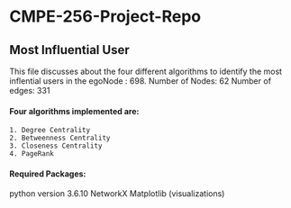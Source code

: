 # CMPE-256-Project-Repo
## Most Influential User
This file discusses about the four different algorithms to identify the most inflential users in the egoNode : 698.
Number of Nodes: 62
Number of edges: 331

#### Four algorithms implemented are:
    1. Degree Centrality
    2. Betweenness Centrality
    3. Closeness Centrality
    4. PageRank

#### Required Packages: 
python version 3.6.10
NetworkX
Matplotlib (visualizations)
